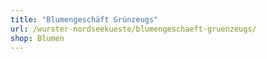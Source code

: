 ```yaml
---
title: "Blumengeschäft Grünzeugs"
url: /wurster-nordseekueste/blumengeschaeft-gruenzeugs/
shop: Blumen
---
```

